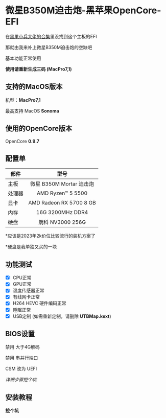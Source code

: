 # 微星B350M迫击炮-黑苹果OpenCore-EFI

在[黑果小兵大佬的合集](https://github.com/daliansky/Hackintosh)里没找到这个主板的EFI

那就由我来补上微星B350M迫击炮的空缺吧

基本功能正常使用

**使用请重新生成三码 (MacPro7,1)**

## 支持的MacOS版本

机型：**MacPro7,1**

最高支持 MacOS **Sonoma**

## 使用的OpenCore版本

OpenCore **0.9.7**

## 配置单

| 部件   |           型号           |
| ------ | :----------------------: |
| 主板   | 微星 B350M Mortar 迫击炮 |
| 处理器 |    AMD Ryzen™ 5 5500     |
| 显卡   | AMD Radeon RX 5700 8 GB  |
| 内存   |     16G 3200MHz DDR4     |
| 硬盘   |     朗科 NV3000 256G     |

*应该是2023年2k价位比较流行的装机方案了

*硬盘是我单独又买的一块

## 功能测试

- [x] CPU正常
- [x] GPU正常
- [x] 温度传感器正常
- [x] 有线网卡正常
- [x] H264 HEVC 硬件编码正常
- [x] 睡眠正常
- [x] USB定制 (如需重新定制，请删除 **UTBMap.kext**)

## BIOS设置

禁用 大于4G解码

禁用 串并行端口

CSM 改为 UEFI

*详细步骤挖个坑*

## 安装教程

**挖个坑**



